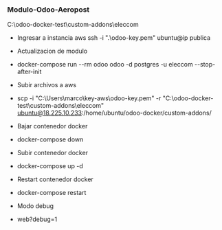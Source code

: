 ### Modulo-Odoo-Aeropost

C:\odoo-docker-test\custom-addons\eleccom

* Ingresar a instancia aws
  ssh -i ".\odoo-key.pem" ubuntu@ip publica 

* Actualizacion de modulo
* docker-compose run --rm odoo odoo -d postgres -u eleccom --stop-after-init

* Subir archivos a aws
* scp -i "C:\Users\marco\key-aws\odoo-key.pem" -r "C:\odoo-docker-test\custom-addons\eleccom" ubuntu@18.225.10.233:/home/ubuntu/odoo-docker/custom-addons/

* Bajar contenedor docker
* docker-compose down

* Subir contenedor docker 
* docker-compose up -d

* Restart contenedor docker 
* docker-compose restart

* Modo debug 
* web?debug=1

